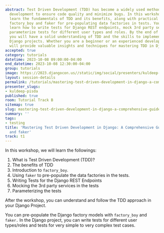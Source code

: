```yaml
---
abstract: Test Driven Development (TDD) has become a widely used methodology in software
  development to ensure code quality and minimize bugs. In this workshop, you will
  learn the fundamentals of TDD and its benefits, along with practical tools like
  factory_boy and faker for pre-populating data factories in tests. You will also
  learn how to write tests for Django REST endpoints, mock 3rd party services, and
  parameterize tests for different user types and roles. By the end of this workshop,
  you will have a solid understanding of TDD and the skills to implement it in your
  Django projects. Whether you are a beginner or an experienced developer, this workshop
  will provide valuable insights and techniques for mastering TDD in Django.
accepted: true
category: tutorials
datetime: 2023-10-08 09:00:00-04:00
end_datetime: 2023-10-08 12:30:00-04:00
group: tutorials
image: https://2023.djangocon.us//static/img/social/presenters/kuldeep-pisda.png
layout: session-details
permalink: /tutorials/mastering-test-driven-development-in-django-a-comprehensive-guide-with-factory-boy-and-faker/
presenter_slugs:
- kuldeep-pisda
published: true
room: Tutorial Track B
sitemap: true
slug: mastering-test-driven-development-in-django-a-comprehensive-guide-with-factory-boy-and-faker
summary: ''
tags:
- testing
title: 'Mastering Test Driven Development in Django: A Comprehensive Guide with factory_boy
  and faker'
track: t1
---
```


In this workshop, we will learn the followings:

1. What is Test Driven Development (TDD)?
2. The benefits of TDD
3. Introduction to `factory_boy`.
4. Using `faker` to pre-populate the data factories in the tests.
5. Writing Tests for the Django REST Endpoints
6. Mocking the 3rd party services in the tests
7. Parameterizing the tests

After the workshop, you can understand and follow the TDD approach in your Django Project.

You can pre-populate the Django factory models with `factory_boy` and `faker.` In the Django project, you can write tests for different user types/roles and tests for very simple to very complex test cases.
